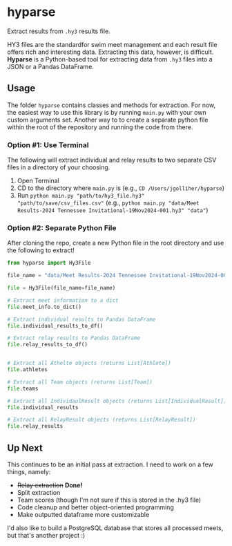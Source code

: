 # hyparse

Extract results from  `.hy3` results file. 

HY3 files are the standardfor swim meet management and each result file offers rich and interesting data. Extracting this data, however, is difficult. **Hyparse** is a Python-based tool for extracting data from `.hy3` files into a JSON or a Pandas DataFrame.



## Usage

The folder `hyparse` contains classes and methods for extraction. For now, the easiest way to use this library is by running `main.py` with your own custom arguments set. Another way to to create a separate python file within the root of the repository and running the code from there.

### Option #1: Use Terminal

The following will extract individual and relay results to two separate CSV files in a directory of your choosing.

1. Open Terminal
2. CD to the directory where `main.py` is (e.g., `CD /Users/jgolliher/hyparse`)
3. Run `python main.py "path/to/hy3_file.hy3" "path/to/save/csv_files.csv"` (e.g., `python main.py "data/Meet Results-2024 Tennessee Invitational-19Nov2024-001.hy3" "data"`)

### Option #2: Separate Python File

After cloning the repo, create a new Python file in the root directory and use the following to extract!

```python
from hyparse import Hy3File

file_name = "data/Meet Results-2024 Tennessee Invitational-19Nov2024-001.hy3"

file = Hy3File(file_name=file_name)

# Extract meet information to a dict
file.meet_info.to_dict()

# Extract individual results to Pandas DataFrame
file.individual_results_to_df()

# Extract relay results to Pandas DataFrame
file.relay_results_to_df()


# Extract all Athelte objects (returns List[Athlete])
file.athletes

# Extract all Team objects (returns List[Team])
file.teams

# Extract all IndividaulResult objects (returns List[IndividualResult])
file.individual_results

# Extract all RelayResult objects (returns List[RelayResult])
file.relay_results
```

## Up Next

This continues to be an initial pass at extraction. I need to work on a few things, namely:

* ~~Relay extraction~~  **Done!**
* Split extraction
* Team scores (though I'm not sure if this is stored in the .hy3 file)
* Code cleanup and better object-oriented programming
* Make outputted dataframe more customizable

I'd also like to build a PostgreSQL database that stores all processed meets, but that's another project :) 